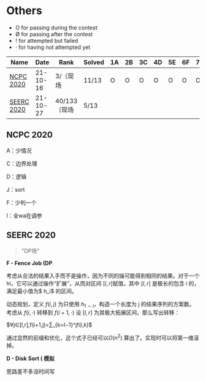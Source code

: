 # Others

- O for passing during the contest
- Ø for passing after the contest
- ! for attempted but failed
- · for having not attempted yet



| Name                                                | Date     | Rank         | Solved | 1A   | 2B   | 3C   | 4D   | 5E   | 6F   | 7G   | 8H   | 9I   | 10J  | 11K  | 12L  | 13M  |
| --------------------------------------------------- | -------- | ------------ | ------ | ---- | ---- | ---- | ---- | ---- | ---- | ---- | ---- | ---- | ---- | ---- | ---- | ---- |
| [NCPC 2020](https://vjudge.net/contest/462676#rank) | 21-10-16 | 3/（现场     | 11/13  | O    | O    | O    | O    | O    | O    | O    |      | O    | O    | O    |      | O    |
| [SEERC 2020](https://codeforces.com/gym/103102)     | 21-10-27 | 40/133（现场 | 5/13   |      |      |      |      |      |      |      |      |      |      |      |      |      |



## NCPC 2020

A：少情况

C：边界处理

D：逻辑

J：sort

F：少判一个

I：全wa在调参





## SEERC 2020

> "DP场"



**F - Fence Job  (DP**

考虑从合法的结果入手而不是操作，因为不同的操可能得到相同的结果。对于一个 hi，它可以通过操作“扩展”，从而对区间 $[l,r]$赋值，其中 $[l,r]$ 是极长的包含 i 的，满足最小值为$ h_i$ 的区间。

动态规划，定义 $f(i,j)$ 为只使用 $h_{1∼i}$，构造一个长度为 j 的结果序列的方案数。考虑从 $f(i,⋅)$ 转移到 $f(i+1,⋅)$ 设 $[l,r]$ 为其极大拓展区间，那么写出转移：

$∀j∈[l,r],f(i+1,j)=∑_{k=l−1}^jf(i,k)$

通过显然的前缀和优化，这个式子已经可以$O(n^2)$ 算出了。实现时可以将第一维滚掉。

**D - Disk Sort ( 模拟**

思路差不多没时间写